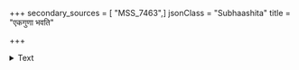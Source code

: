 +++
secondary_sources = [ "MSS_7463",]
jsonClass = "Subhaashita"
title = "एकगुणा भवति"

+++

<details><summary>Text</summary>

एकगुणा भवति तिथिश् चतुर्गुणं भवति नक्षत्रम्।  
चतुःषष्टिगुणं लग्नम् एष ज्योतिषतन्त्रसिद्धान्तः॥
</details>
